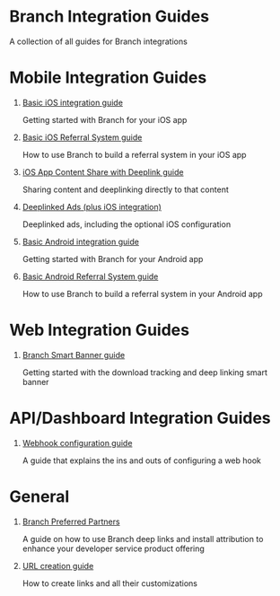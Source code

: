 Branch Integration Guides
=========================

A collection of all guides for Branch integrations

# Mobile Integration Guides

1. [Basic iOS integration guide](https://github.com/BranchMetrics/Branch-Integration-Guides/blob/master/ios-quickstart.md)

    Getting started with Branch for your iOS app

1. [Basic iOS Referral System guide](https://github.com/BranchMetrics/Branch-Integration-Guides/blob/master/ios-referral-guide.md)

    How to use Branch to build a referral system in your iOS app
    
1. [iOS App Content Share with Deeplink guide](https://github.com/BranchMetrics/Branch-Integration-Guides/blob/master/ios-app-content-share-with-deeplink.md)

    Sharing content and deeplinking directly to that content

1. [Deeplinked Ads (plus iOS integration)](https://github.com/BranchMetrics/Branch-Integration-Guides/blob/master/deeplinked-ads-ios.md)

    Deeplinked ads, including the optional iOS configuration
    
1. [Basic Android integration guide](https://github.com/BranchMetrics/Branch-Integration-Guides/blob/master/android-quick-start.md)

    Getting started with Branch for your Android app

1. [Basic Android Referral System guide](https://github.com/BranchMetrics/Branch-Integration-Guides/blob/master/android-referral-guide.md)

    How to use Branch to build a referral system in your Android app

# Web Integration Guides

1. [Branch Smart Banner guide](https://github.com/BranchMetrics/Branch-Integration-Guides/blob/master/smart-banner-guide.md)

    Getting started with the download tracking and deep linking smart banner

# API/Dashboard Integration Guides

1. [Webhook configuration guide](https://github.com/BranchMetrics/Branch-Integration-Guides/blob/master/webhook-guide.md)

    A guide that explains the ins and outs of configuring a web hook

# General 

1. [Branch Preferred Partners](https://github.com/BranchMetrics/Branch-Integration-Guides/blob/master/bpp-guide.md)

    A guide on how to use Branch deep links and install attribution to enhance your developer service product offering

1. [URL creation guide](https://github.com/BranchMetrics/Branch-Integration-Guides/blob/master/url-creation-guide.md)

    How to create links and all their customizations
